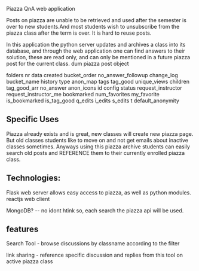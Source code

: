 Piazza QnA web application

Posts on piazza are unable to be retrieved and used after the semester is over to new students.And most students wish to unsubscribe from the piazza class after the term is over. It is hard to reuse posts.

In this application the python server updates and archives a class into its database, and through the web application one can find answers to their solution, these are read only, and can only be mentioned in a future piazza post for the current class.
dum piazza post object

folders nr data created bucket_order no_answer_followup change_log bucket_name history type anon_map tags tag_good unique_views children tag_good_arr no_answer anon_icons id config status request_instructor request_instructor_me bookmarked num_favorites my_favorite is_bookmarked is_tag_good q_edits i_edits s_edits t default_anonymity




## Specific Uses
Piazza already exists and is great, new classes will create new piazza page. But old classes students like to move on and not get emails about inactive classes sometimes. Anyways using this piazza archive students can easily search old posts and REFERENCE them to their currently enrolled piazza class.

## Technologies:
Flask web server allows easy access to piazza, as well as python modules.
reactjs web client

MongoDB? -- no idont htink so, each search the piazza api will be used.

## features

Search Tool - browse discussions by classname according to the filter

link sharing - reference specific discussion and replies from this tool on  active piazza class
